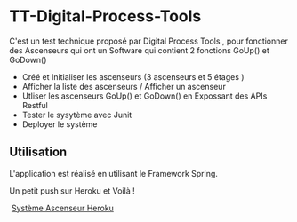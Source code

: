 # TT-Digital-Process-Tools

C'est un test technique proposé par Digital Process Tools , pour fonctionner des Ascenseurs
qui ont un Software qui contient 2 fonctions GoUp() et GoDown()

* Créé et Initialiser les ascenseurs (3 ascenseurs et 5 étages )
* Afficher la liste des ascenseurs / Afficher un ascenseur
* Utliser les  ascenseurs GoUp() et GoDown() en Expossant des APIs Restful 
* Tester le sysytème avec Junit
* Deployer le système 




## Utilisation 

L'application est réalisé en utilisant le Framework Spring.

Un petit push sur Heroku et Voilà !

 [Système Ascenseur Heroku](https://syteme-ascenseur.herokuapp.com/swagger-ui/) 
